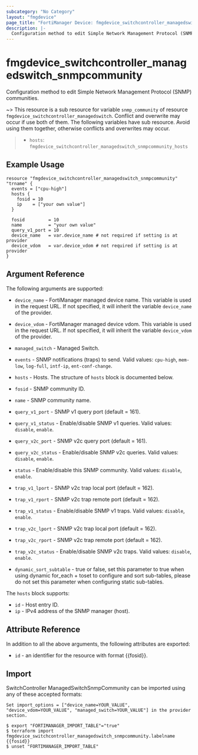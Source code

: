 ```yaml
---
subcategory: "No Category"
layout: "fmgdevice"
page_title: "FortiManager Device: fmgdevice_switchcontroller_managedswitch_snmpcommunity"
description: |-
  Configuration method to edit Simple Network Management Protocol (SNMP) communities.
---
```


# fmgdevice_switchcontroller_managedswitch_snmpcommunity
Configuration method to edit Simple Network Management Protocol (SNMP) communities.

~> This resource is a sub resource for variable `snmp_community` of resource `fmgdevice_switchcontroller_managedswitch`. Conflict and overwrite may occur if use both of them.
The following variables have sub resource. Avoid using them together, otherwise conflicts and overwrites may occur.
>- `hosts`: `fmgdevice_switchcontroller_managedswitch_snmpcommunity_hosts`



## Example Usage

```hcl
resource "fmgdevice_switchcontroller_managedswitch_snmpcommunity" "trname" {
  events = ["cpu-high"]
  hosts {
    fosid = 10
    ip    = ["your own value"]
  }

  fosid         = 10
  name          = "your own value"
  query_v1_port = 10
  device_name   = var.device_name # not required if setting is at provider
  device_vdom   = var.device_vdom # not required if setting is at provider
}
```

## Argument Reference


The following arguments are supported:

* `device_name` - FortiManager managed device name. This variable is used in the request URL. If not specified, it will inherit the variable `device_name` of the provider.
* `device_vdom` - FortiManager managed device vdom. This variable is used in the request URL. If not specified, it will inherit the variable `device_vdom` of the provider.
* `managed_switch` - Managed Switch.

* `events` - SNMP notifications (traps) to send. Valid values: `cpu-high`, `mem-low`, `log-full`, `intf-ip`, `ent-conf-change`.

* `hosts` - Hosts. The structure of `hosts` block is documented below.
* `fosid` - SNMP community ID.
* `name` - SNMP community name.
* `query_v1_port` - SNMP v1 query port (default = 161).
* `query_v1_status` - Enable/disable SNMP v1 queries. Valid values: `disable`, `enable`.

* `query_v2c_port` - SNMP v2c query port (default = 161).
* `query_v2c_status` - Enable/disable SNMP v2c queries. Valid values: `disable`, `enable`.

* `status` - Enable/disable this SNMP community. Valid values: `disable`, `enable`.

* `trap_v1_lport` - SNMP v2c trap local port (default = 162).
* `trap_v1_rport` - SNMP v2c trap remote port (default = 162).
* `trap_v1_status` - Enable/disable SNMP v1 traps. Valid values: `disable`, `enable`.

* `trap_v2c_lport` - SNMP v2c trap local port (default = 162).
* `trap_v2c_rport` - SNMP v2c trap remote port (default = 162).
* `trap_v2c_status` - Enable/disable SNMP v2c traps. Valid values: `disable`, `enable`.

* `dynamic_sort_subtable` - true or false, set this parameter to true when using dynamic for_each + toset to configure and sort sub-tables, please do not set this parameter when configuring static sub-tables.

The `hosts` block supports:

* `id` - Host entry ID.
* `ip` - IPv4 address of the SNMP manager (host).


## Attribute Reference

In addition to all the above arguments, the following attributes are exported:
* `id` - an identifier for the resource with format {{fosid}}.

## Import

SwitchController ManagedSwitchSnmpCommunity can be imported using any of these accepted formats:
```
Set import_options = ["device_name=YOUR_VALUE", "device_vdom=YOUR_VALUE", "managed_switch=YOUR_VALUE"] in the provider section.

$ export "FORTIMANAGER_IMPORT_TABLE"="true"
$ terraform import fmgdevice_switchcontroller_managedswitch_snmpcommunity.labelname {{fosid}}
$ unset "FORTIMANAGER_IMPORT_TABLE"
```


